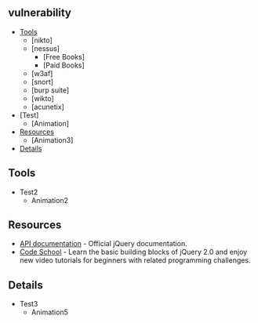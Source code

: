 ## vulnerability

* [Tools](#tools)
    * [nikto]
    * [nessus]
        * [Free Books]
        * [Paid Books]
    * [w3af]
    * [snort]
    * [burp suite]
    * [wikto]
    * [acunetix]
* [Test]
    * [Animation]
* [Resources](#resources)
	* [Animation3]
* [Details](#details)



## Tools
	
* Test2
    * Animation2


## Resources

* [API documentation](http://api.jquery.com/) - Official jQuery documentation.
* [Code School](https://www.codeschool.com/courses/try-jquery) - Learn the basic building blocks of jQuery 2.0 and enjoy new video tutorials for beginners with related programming challenges.

## Details
	
* Test3
    * Animation5
